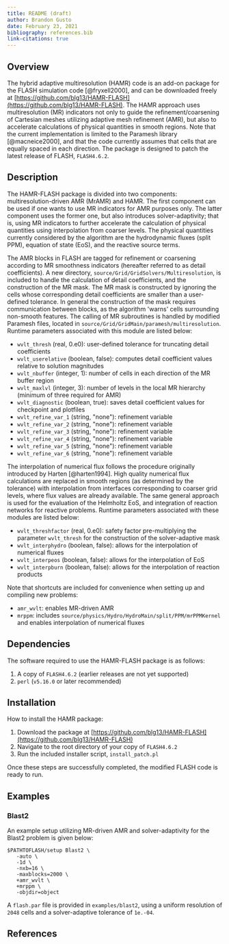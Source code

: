 ```yaml
---
title: README (draft)
author: Brandon Gusto
date: February 23, 2021
bibliography: references.bib
link-citations: true
---
```


## Overview

The hybrid adaptive multiresolution (HAMR) code is an add-on package for the
FLASH simulation code [@fryxell2000], and can be downloaded freely at
[https://github.com/blg13/HAMR-FLASH](https://github.com/blg13/HAMR-FLASH). The
HAMR approach uses multiresolution (MR) indicators not only to guide the
refinement/coarsening of Cartesian meshes utilizing adaptive mesh refinement
(AMR), but also to accelerate calculations of physical quantities in smooth
regions. Note that the current implementation is limited to the Paramesh
library [@macneice2000], and that the code currently assumes that cells that
are equally spaced in each direction. The package is designed to patch the
latest release of FLASH, `FLASH4.6.2`.

## Description

The HAMR-FLASH package is divided into two components: multiresolution-driven
AMR (MrAMR) and HAMR. The first component can be used if one wants to use MR
indicators for AMR purposes only. The latter component uses the former one, but
also introduces solver-adaptivity; that is, using MR indicators to further
accelerate the calculation of physical quantities using interpolation from
coarser levels. The physical quantities currently considered by the algorithm
are the hydrodynamic fluxes (split PPM), equation of state (EoS), and the
reactive source terms.

The AMR blocks in FLASH are tagged for refinement or coarsening according to MR
smoothness indicators (hereafter referred to as detail coefficients). A new
directory, `source/Grid/GridSolvers/Multiresolution`, is included to handle the
calculation of detail coefficients, and the construction of the MR mask. The MR
mask is constructed by ignoring the cells whose corresponding detail
coefficients are smaller than a user-defined tolerance. In general the
construction of the mask requires communication between blocks, as the
algorithm 'warns' cells surrounding non-smooth features. The calling of MR
subroutines is handled by modified Paramesh files, located in
`source/Grid/GridMain/paramesh/multiresolution`. Runtime parameters associated
with this module are listed below:

+ `wvlt_thresh` (real, 0.e0): user-defined tolerance for truncating detail coefficients
+ `wvlt_userelative` (boolean, false): computes detail coefficient values relative to solution magnitudes
+ `wvlt_nbuffer` (integer, 1): number of cells in each direction of the MR buffer region
+ `wvlt_maxlvl` (integer, 3): number of levels in the local MR hierarchy (minimum of three required for AMR)
+ `wvlt_diagnostic` (boolean, true): saves detail coefficient values for checkpoint and plotfiles
+ `wvlt_refine_var_1` (string, "none"): refinement variable
+ `wvlt_refine_var_2` (string, "none"): refinement variable
+ `wvlt_refine_var_3` (string, "none"): refinement variable
+ `wvlt_refine_var_4` (string, "none"): refinement variable
+ `wvlt_refine_var_5` (string, "none"): refinement variable
+ `wvlt_refine_var_6` (string, "none"): refinement variable

The interpolation of numerical flux follows the procedure originally introduced
by Harten [@harten1994]. High quality numerical flux calculations are replaced
in smooth regions (as determined by the tolerance) with interpolation from
interfaces corresponding to coarser grid levels, where flux values are already
available. The same general approach is used for the evaluation of the
Helmholtz EoS, and integration of reaction networks for reactive problems.
Runtime parameters associated with these modules are listed below:

+ `wvlt_threshfactor` (real, 0.e0): safety factor pre-multiplying the parameter `wvlt_thresh` for the construction of the solver-adaptive mask
+ `wvlt_interphydro` (boolean, false): allows for the interpolation of numerical fluxes
+ `wvlt_interpeos` (boolean, false): allows for the interpolation of EoS
+ `wvlt_interpburn` (boolean, false): allows for the interpolation of reaction products

Note that shortcuts are included for convenience when setting up and compiling new problems:

+ `amr_wvlt`: enables MR-driven AMR
+ `mrppm`: includes `source/physics/Hydro/HydroMain/split/PPM/mrPPMKernel` and enables interpolation of numerical fluxes

## Dependencies

The software required to use the HAMR-FLASH package is as follows:

1. A copy of `FLASH4.6.2` (earlier releases are not yet supported) 
2. `perl` (`v5.16.0` or later recommended)

## Installation

How to install the HAMR package:

1. Download the package at [https://github.com/blg13/HAMR-FLASH](https://github.com/blg13/HAMR-FLASH)
2. Navigate to the root directory of your copy of `FLASH4.6.2`
3. Run the included installer script, `install_patch.pl`

Once these steps are successfully completed, the modified FLASH code is ready
to run. 

## Examples

### Blast2

An example setup utilizing MR-driven AMR and solver-adaptivity for the Blast2
problem is given below:

    $PATHTOFLASH/setup Blast2 \
       -auto \
       -1d \
       -nxb=16 \
       -maxblocks=2000 \
       +amr_wvlt \
       +mrppm \
       -objdir=object

A `flash.par` file is provided in `examples/blast2`, using a uniform resolution
of `2048` cells and a solver-adaptive tolerance of `1e.-04`.

## References
